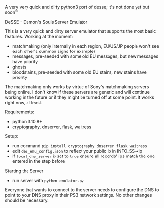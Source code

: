 A very very quick and dirty python3 port of desse; It's not done yet but soon:tm:

DeSSE - Demon's Souls Server Emulator

This is a very quick and dirty server emulator that supports the most basic features.
Working at the moment:

 - matchmaking (only internally in each region, EU/US/JP people won't see each other's summon signs for example)
 - messages, pre-seeded with some old EU messages, but new messages have priority
 - ghosts
 - bloodstains, pre-seeded with some old EU stains, new stains have priority
 
The matchmaking only works by virtue of Sony's matchmaking servers being online. I don't know
if these servers are generic and will continue working in the future or if they might
be turned off at some point. It works right now, at least.
 
Requirements:

 - python 3.10.8+
 - cryptography, dnserver, flask, waitress
 

Setup:
 - run command `pip install cryptography dnserver flask waitress`
 - edit `des_emu_config.json` to reflect your public ip in INFO_SS->ip
 - if `local_dns_server` is set to `true` ensure all records' ips match the one entered in the step before

Starting the Server
 - run server with `python emulator.py`
 
Everyone that wants to connect to the server needs to configure the DNS to point to your DNS proxy in their PS3 network settings.
No other changes should be necessary.
